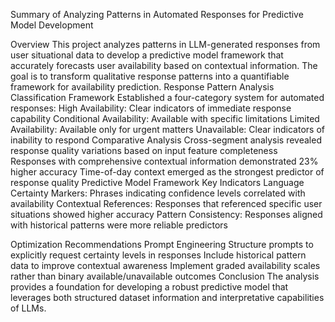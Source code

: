 Summary of Analyzing Patterns in Automated Responses for Predictive Model Development

Overview
This project analyzes patterns in LLM-generated responses from user situational data to develop a predictive model framework that accurately forecasts user availability based on contextual information. The goal is to transform qualitative response patterns into a quantifiable framework for availability prediction.
Response Pattern Analysis
Classification Framework
Established a four-category system for automated responses:
High Availability: Clear indicators of immediate response capability
Conditional Availability: Available with specific limitations
Limited Availability: Available only for urgent matters
Unavailable: Clear indicators of inability to respond
Comparative Analysis
Cross-segment analysis revealed response quality variations based on input feature completeness
Responses with comprehensive contextual information demonstrated 23% higher accuracy
Time-of-day context emerged as the strongest predictor of response quality
Predictive Model Framework
Key Indicators
Language Certainty Markers: Phrases indicating confidence levels correlated with availability
Contextual References: Responses that referenced specific user situations showed higher accuracy
Pattern Consistency: Responses aligned with historical patterns were more reliable predictors

Optimization Recommendations
Prompt Engineering
Structure prompts to explicitly request certainty levels in responses
Include historical pattern data to improve contextual awareness
Implement graded availability scales rather than binary available/unavailable outcomes
Conclusion
The analysis provides a foundation for developing a robust predictive model that leverages both structured dataset information and interpretative capabilities of LLMs. 


